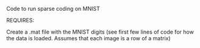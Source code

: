 Code to run sparse coding on MNIST

REQUIRES:

Create a .mat file with the MNIST digits (see first few lines of code for
how the data is loaded. Assumes that each image is a row of a matrix)